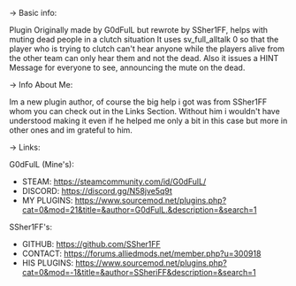 -> Basic info:

Plugin Originally made by G0dFulL but rewrote by SSher1FF, helps with muting dead people in a clutch situation
It uses sv_full_alltalk 0 so that the player who is trying to clutch can't hear anyone while the players alive from the other team can only hear them and not the dead.
Also it issues a HINT Message for everyone to see, announcing the mute on the dead.

-> Info About Me:

Im a new plugin author, of course the big help i got was from SSher1FF whom you can check out in the Links Section. Without him i wouldn't have understood making it even if he helped me only a bit in this case but more in other ones and im grateful to him.

-> Links:

G0dFulL (Mine's):

- STEAM: https://steamcommunity.com/id/G0dFulL/
- DISCORD: https://discord.gg/N58jve5q9t
- MY PLUGINS: https://www.sourcemod.net/plugins.php?cat=0&mod=21&title=&author=G0dFulL.&description=&search=1

SSher1FF's:

- GITHUB: https://github.com/SSher1FF
- CONTACT: https://forums.alliedmods.net/member.php?u=300918
- HIS PLUGINS: https://www.sourcemod.net/plugins.php?cat=0&mod=-1&title=&author=SSheriFF&description=&search=1
